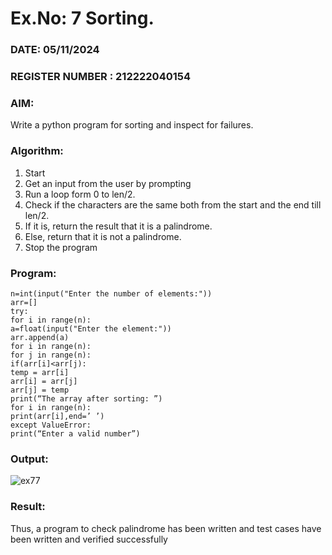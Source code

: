 # Ex.No: 7 Sorting.

### DATE: 05/11/2024                                                                          
### REGISTER NUMBER :  212222040154
### AIM: 
Write a python program for sorting and inspect for failures.

### Algorithm:
1. Start
2. Get an input from the user by prompting
3. Run a loop form 0 to len/2.
4. Check if the characters are the same both from the start and the end till len/2.
5. If it is, return the result that it is a palindrome.
6. Else, return that it is not a palindrome.
7. Stop the program

### Program:
```
n=int(input("Enter the number of elements:"))
arr=[]
try:
for i in range(n):
a=float(input("Enter the element:"))
arr.append(a)
for i in range(n):
for j in range(n):
if(arr[i]<arr[j):
temp = arr[i]
arr[i] = arr[j]
arr[j] = temp
print(“The array after sorting: ”)
for i in range(n):
print(arr[i],end=’ ’)
except ValueError:
print(“Enter a valid number”)
```

### Output:
![ex77](https://github.com/user-attachments/assets/39e4c781-e922-4c3c-9f6e-07609bd9d074)

### Result:
Thus, a program to check palindrome has been written and test cases have been written and verified successfully
